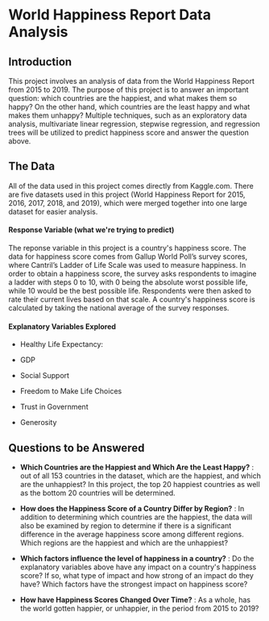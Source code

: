 # World Happiness Report Data Analysis


## Introduction

This project involves an analysis of data from the World Happiness Report from 2015 to 2019. The purpose of this project is to answer an important question: which 
countries are the happiest, and what makes them so happy? On the other hand, which countries are the least happy and what makes them unhappy? Multiple techniques,
such as an exploratory data analysis, multivariate linear regression, stepwise regression, and regression trees will be utilized to predict happiness score and 
answer the question above. 
 

## The Data

All of the data used in this project comes directly from Kaggle.com. There are five datasets used in this project (World Happiness Report for 2015, 2016,
2017, 2018, and 2019), which were merged together into one large dataset for easier analysis. 

#### Response Variable (what we're trying to predict)

The reponse variable in this project is a country's happiness score. The data for happiness score comes from Gallup World Poll’s survey scores,
where Cantril’s Ladder of Life Scale was used to measure happiness. In order to obtain a happiness score, the survey asks respondents to imagine a ladder with
steps 0 to 10, with 0 being the absolute worst possible life, while 10 would be the best possible life. Respondents were then asked to rate their current lives based
on that scale. A country's happiness score is calculated by taking the national average of the survey responses. 


#### Explanatory Variables Explored

* Healthy Life Expectancy: 

* GDP

* Social Support

* Freedom to Make Life Choices

* Trust in Government

* Generosity


## Questions to be Answered

* **Which Countries are the Happiest and Which Are the Least Happy?** : out of all 153 countries in the dataset, which are the happiest, and which are the unhappiest?
In this project, the top 20 happiest countries as well as the bottom 20 countries will be determined. 


* **How does the Happiness Score of a Country Differ by Region?** : In addition to determining which countries are the happiest, the data will also be examined by
region to determine if there is a significant difference in the average happiness score among different regions. Which regions are the happiest and which are the 
unhappiest?

* **Which factors influence the level of happiness in a country?** : Do the explanatory variables above have any impact on a country's happiness score? If so,
what type of impact and how strong of an impact do they have? Which factors have the strongest impact on happiness score?

* **How have Happiness Scores Changed Over Time?** : As a whole, has the world gotten happier, or unhappier, in the period from 2015 to 2019?

